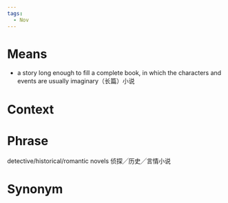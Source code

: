 ```yaml
---
tags:
  - Nov
---
```

# Means
- a story long enough to fill a complete book, in which the characters and events are usually imaginary（长篇）小说
# Context

# Phrase
detective/historical/romantic novels 侦探╱历史╱言情小说
# Synonym


